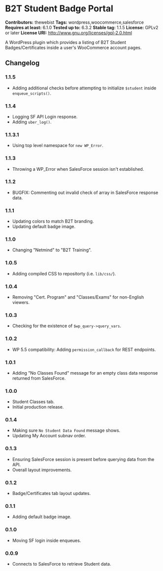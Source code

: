 # B2T Student Badge Portal
**Contributors:** thewebist
**Tags:** wordpress,woocommerce,salesforce
**Requires at least:** 6.1.0
**Tested up to:** 6.3.2
**Stable tag:** 1.1.5
**License:** GPLv2 or later
**License URI:** http://www.gnu.org/licenses/gpl-2.0.html

A WordPress plugin which provides a listing of B2T Student Badges/Certificates inside a user's WooCommerce account pages.

## Changelog

### 1.1.5
* Adding additional checks before attempting to initialize `$student` inside `enqueue_scripts()`.

### 1.1.4
* Logging SF API Login response.
* Adding `uber_log()`.

### 1.1.3.1
* Using top level namespace for `new WP_Error`.

### 1.1.3
* Throwing a WP_Error when SalesForce session isn't established.

### 1.1.2
* BUGFIX: Commenting out invalid check of array in SalesForce response data.

### 1.1.1
* Updating colors to match B2T branding.
* Updating default badge image.

### 1.1.0
* Changing "Netmind" to "B2T Training".

### 1.0.5
* Adding compiled CSS to repositorty (i.e. `lib/css/`).

### 1.0.4
* Removing "Cert. Program" and "Classes/Exams" for non-English viewers.

### 1.0.3
* Checking for the existence of `$wp_query->query_vars`.

### 1.0.2
* WP 5.5 compatibility: Adding `permission_callback` for REST endpoints.

### 1.0.1
* Adding "No Classes Found" message for an empty class data response returned from SalesForce.

### 1.0.0
* Student Classes tab.
* Initial production release.

### 0.1.4
* Making sure `No Student Data Found` message shows.
* Updating My Account subnav order.

### 0.1.3
* Ensuring SalesForce session is present before querying data from the API.
* Overall layout improvements.

### 0.1.2
* Badge/Certificates tab layout updates.

### 0.1.1
* Adding default badge image.

### 0.1.0
* Moving SF login inside enqueues.

### 0.0.9
* Connects to SalesForce to retrieve Student data.